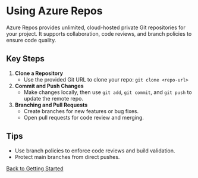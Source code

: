 # Using Azure Repos

Azure Repos provides unlimited, cloud-hosted private Git repositories for your project. It supports collaboration, code reviews, and branch policies to ensure code quality.

## Key Steps

1. **Clone a Repository**
   - Use the provided Git URL to clone your repo: `git clone <repo-url>`
2. **Commit and Push Changes**
   - Make changes locally, then use `git add`, `git commit`, and `git push` to update the remote repo.
3. **Branching and Pull Requests**
   - Create branches for new features or bug fixes.
   - Open pull requests for code review and merging.

## Tips

- Use branch policies to enforce code reviews and build validation.
- Protect main branches from direct pushes.

[Back to Getting Started](getting-started.md)

